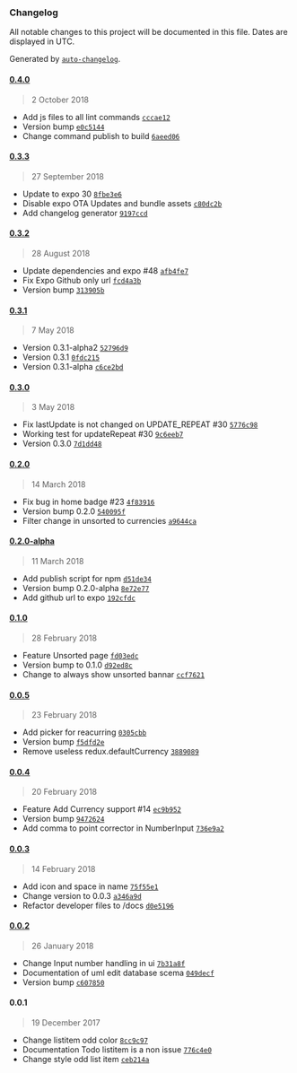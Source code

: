 ### Changelog

All notable changes to this project will be documented in this file. Dates are displayed in UTC.

Generated by [`auto-changelog`](https://github.com/CookPete/auto-changelog).

#### [0.4.0](https://gitlab.com/lil5/jam-budget-mobile/compare/0.3.3...0.4.0)

> 2 October 2018

- Add js files to all lint commands [`cccae12`](https://gitlab.com/lil5/jam-budget-mobile/commit/cccae123bfc2d1c0c31e00421e9e1651915db03c)
- Version bump [`e0c5144`](https://gitlab.com/lil5/jam-budget-mobile/commit/e0c5144f417c434c6a96421b9e9e25fdcf8ec511)
- Change command publish to build [`6aeed06`](https://gitlab.com/lil5/jam-budget-mobile/commit/6aeed068483b5afa16aa32a9c0a947582e8d2fb2)

#### [0.3.3](https://gitlab.com/lil5/jam-budget-mobile/compare/0.3.2...0.3.3)

> 27 September 2018

- Update to expo 30 [`8fbe3e6`](https://gitlab.com/lil5/jam-budget-mobile/commit/8fbe3e6d577766d252f262bd09abb67c9540c83d)
- Disable expo OTA Updates and bundle assets [`c80dc2b`](https://gitlab.com/lil5/jam-budget-mobile/commit/c80dc2bb0414a748921d64ac4bf595d3c10b8237)
- Add changelog generator [`9197ccd`](https://gitlab.com/lil5/jam-budget-mobile/commit/9197ccd96ae2be713e7f3aff7f3c57d9fa5a8762)

#### [0.3.2](https://gitlab.com/lil5/jam-budget-mobile/compare/0.3.1...0.3.2)

> 28 August 2018

- Update dependencies and expo #48 [`afb4fe7`](https://gitlab.com/lil5/jam-budget-mobile/commit/afb4fe7367be622ea3c176276d6a3a78472dfa6c)
- Fix Expo Github only url [`fcd4a3b`](https://gitlab.com/lil5/jam-budget-mobile/commit/fcd4a3bd3519dd4f3064b51b42771c0e0aeee118)
- Version bump [`313905b`](https://gitlab.com/lil5/jam-budget-mobile/commit/313905ba0dbd99ac249db4d4a90899006189aff7)

#### [0.3.1](https://gitlab.com/lil5/jam-budget-mobile/compare/0.3.0...0.3.1)

> 7 May 2018

- Version 0.3.1-alpha2 [`52796d9`](https://gitlab.com/lil5/jam-budget-mobile/commit/52796d9c71eec87cb16b9c35874e6b964cb75b43)
- Version 0.3.1 [`0fdc215`](https://gitlab.com/lil5/jam-budget-mobile/commit/0fdc21556295b6eb4faa5980880c7fffa1f15d59)
- Version 0.3.1-alpha [`c6ce2bd`](https://gitlab.com/lil5/jam-budget-mobile/commit/c6ce2bd3a69a40943af73e71db3829f4ce09ef5e)

#### [0.3.0](https://gitlab.com/lil5/jam-budget-mobile/compare/0.2.0...0.3.0)

> 3 May 2018

- Fix lastUpdate is not changed on UPDATE_REPEAT #30 [`5776c98`](https://gitlab.com/lil5/jam-budget-mobile/commit/5776c98cd3eb8509f08475c9765cbcd964607656)
- Working test for updateRepeat #30 [`9c6eeb7`](https://gitlab.com/lil5/jam-budget-mobile/commit/9c6eeb74cb684ce7a6f074b4bbf029e7712de837)
- Version 0.3.0 [`7d1dd48`](https://gitlab.com/lil5/jam-budget-mobile/commit/7d1dd48d0d1979b906c56d8081fa09303ac4b67a)

#### [0.2.0](https://gitlab.com/lil5/jam-budget-mobile/compare/0.2.0-alpha...0.2.0)

> 14 March 2018

- Fix bug in home badge #23 [`4f83916`](https://gitlab.com/lil5/jam-budget-mobile/commit/4f83916757679ef85779b4edef0f1e1a8b74be7c)
- Version bump 0.2.0 [`540095f`](https://gitlab.com/lil5/jam-budget-mobile/commit/540095f8c9277885eecb91fe8d76e8b44bc5f195)
- Filter change in unsorted to currencies [`a9644ca`](https://gitlab.com/lil5/jam-budget-mobile/commit/a9644ca497d6da92c171c40571a91d55238c82c1)

#### [0.2.0-alpha](https://gitlab.com/lil5/jam-budget-mobile/compare/0.1.0...0.2.0-alpha)

> 11 March 2018

- Add publish script for npm [`d51de34`](https://gitlab.com/lil5/jam-budget-mobile/commit/d51de34c029a86b1311c5c30f999202d1aab83b8)
- Version bump 0.2.0-alpha [`8e72e77`](https://gitlab.com/lil5/jam-budget-mobile/commit/8e72e77bb9126692e4a4b1cacdc5a40f8390b36d)
- Add github url to expo [`192cfdc`](https://gitlab.com/lil5/jam-budget-mobile/commit/192cfdc1a606d859a7637a7d54326825c084748f)

#### [0.1.0](https://gitlab.com/lil5/jam-budget-mobile/compare/0.0.5...0.1.0)

> 28 February 2018

- Feature Unsorted page [`fd03edc`](https://gitlab.com/lil5/jam-budget-mobile/commit/fd03edc007919c971487dff6ddc65892626eb10f)
- Version bump to 0.1.0 [`d92ed8c`](https://gitlab.com/lil5/jam-budget-mobile/commit/d92ed8c54428f5996a03f7f3bef86d2b2e3da0f3)
- Change to always show unsorted bannar [`ccf7621`](https://gitlab.com/lil5/jam-budget-mobile/commit/ccf762144cb877967f09ed0f684b2646d02d1264)

#### [0.0.5](https://gitlab.com/lil5/jam-budget-mobile/compare/0.0.4...0.0.5)

> 23 February 2018

- Add picker for reacurring [`0305cbb`](https://gitlab.com/lil5/jam-budget-mobile/commit/0305cbbc5b8c92b140f7d714d5a83a0ae7f17e72)
- Version bump [`f5dfd2e`](https://gitlab.com/lil5/jam-budget-mobile/commit/f5dfd2e58321b1d2e875b0aef6a31600a1762d6e)
- Remove useless redux.defaultCurrency [`3889089`](https://gitlab.com/lil5/jam-budget-mobile/commit/3889089c757991ff8a78934594d592daf307c42a)

#### [0.0.4](https://gitlab.com/lil5/jam-budget-mobile/compare/0.0.3...0.0.4)

> 20 February 2018

- Feature Add Currency support #14 [`ec9b952`](https://gitlab.com/lil5/jam-budget-mobile/commit/ec9b95281e76c87d8b3a85d494067e5ec7280cc5)
- Version bump [`9472624`](https://gitlab.com/lil5/jam-budget-mobile/commit/9472624c64c7568b1b361903df9a396797ad6c1a)
- Add comma to point corrector in NumberInput [`736e9a2`](https://gitlab.com/lil5/jam-budget-mobile/commit/736e9a200d8f3274c085cc45c137433722a9da65)

#### [0.0.3](https://gitlab.com/lil5/jam-budget-mobile/compare/0.0.2...0.0.3)

> 14 February 2018

- Add icon and space in name [`75f55e1`](https://gitlab.com/lil5/jam-budget-mobile/commit/75f55e17cba7ecf285cec88998f483aaed364a32)
- Change version to 0.0.3 [`a346a9d`](https://gitlab.com/lil5/jam-budget-mobile/commit/a346a9dd4d6339cc982132fce435ecc9f130f6e3)
- Refactor developer files to /docs [`d0e5196`](https://gitlab.com/lil5/jam-budget-mobile/commit/d0e51966728296b08f5a06f7d7672028295eb285)

#### [0.0.2](https://gitlab.com/lil5/jam-budget-mobile/compare/0.0.1...0.0.2)

> 26 January 2018

- Change Input number handling in ui [`7b31a8f`](https://gitlab.com/lil5/jam-budget-mobile/commit/7b31a8ffef1a91f5400ad202400d607ec9b37b15)
- Documentation of uml edit database scema [`049decf`](https://gitlab.com/lil5/jam-budget-mobile/commit/049decf1d642b1a9dcfefd53eb72ace08cab41d1)
- Version bump [`c607850`](https://gitlab.com/lil5/jam-budget-mobile/commit/c607850fcf9fd93239e718ead824a9cf0a8ad73b)

#### 0.0.1

> 19 December 2017

- Change listitem odd color [`8cc9c97`](https://gitlab.com/lil5/jam-budget-mobile/commit/8cc9c973974bb804d64b77ec670c285405560038)
- Documentation Todo listitem is a non issue [`776c4e0`](https://gitlab.com/lil5/jam-budget-mobile/commit/776c4e04d84e0e4a686e4725a465053eaeb48ce7)
- Change style odd list item [`ceb214a`](https://gitlab.com/lil5/jam-budget-mobile/commit/ceb214a815d2164a5c13876fb944b753298cd6c6)
